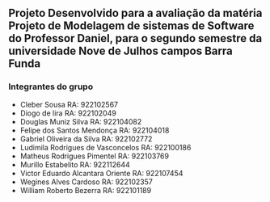 ## Projeto Desenvolvido para a avaliação da matéria Projeto de Modelagem de sistemas de Software do Professor Daniel, para o segundo semestre da universidade Nove de Julhos campos Barra Funda
### Integrantes do grupo
- Cleber Sousa RA: 922102567
- Diogo de lira RA: 922102049
- Douglas Muniz Silva RA: 922104082
- Felipe dos Santos Mendonça RA: 922104018
- Gabriel Oliveira da Silva RA: 922102772
- Ludimila Rodrigues de Vasconcelos RA: 922100186
- Matheus Rodrigues Pimentel RA: 922103769
- Murillo Estabelito RA: 922112644
- Victor Eduardo Alcantara Oriente RA: 922107454
- Wegines Alves Cardoso RA: 922102357
- William Roberto Bezerra RA: 922101189
